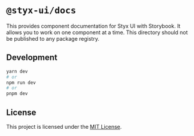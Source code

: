 # `@styx-ui/docs`

This provides component documentation for Styx UI with Storybook. It allows you to work on one component at a time. This directory should not be published to any package registry.

## Development

```bash
yarn dev
# or
npm run dev
# or
pnpm dev
```

## License

This project is licensed under the [MIT License](https://github.com/harshcut/styx-ui/blob/main/apps/docs/LICENSE).
